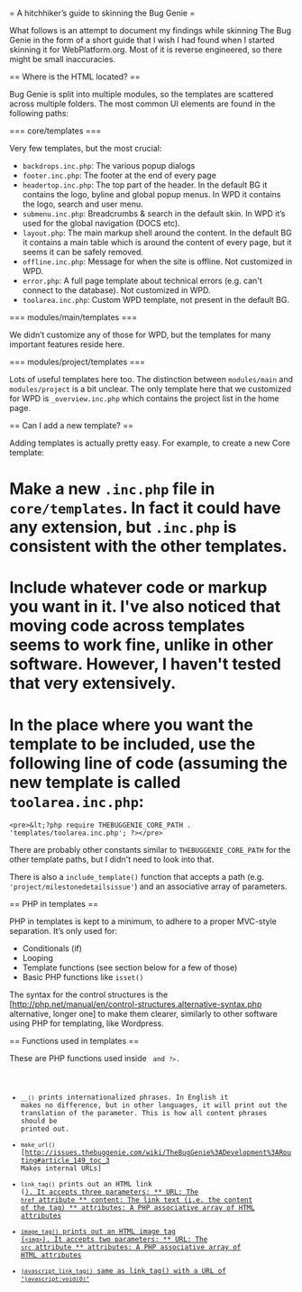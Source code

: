 = A hitchhiker’s guide to skinning the Bug Genie =

What follows is an attempt to document my findings while skinning The Bug Genie in the form of a short guide that I wish I had found when I started skinning it for WebPlatform.org. Most of it is reverse engineered, so there might be small inaccuracies.

== Where is the HTML located? ==

Bug Genie is split into multiple modules, so the templates are scattered across multiple folders. The most common UI elements are found in the following paths:

=== core/templates ===

Very few templates, but the most crucial:

* <code>backdrops.inc.php</code>: The various popup dialogs
* <code>footer.inc.php</code>: The footer at the end of every page
* <code>headertop.inc.php</code>: The top part of the header. In the default BG it contains the logo, byline and global popup menus. In WPD it contains the logo, search and user menu.
* <code>submenu.inc.php</code>: Breadcrumbs & search in the default skin. In WPD it’s used for the global navigation (DOCS etc).
* <code>layout.php</code>: The main markup shell around the content. In the default BG it contains a main table which is around the content of every page, but it seems it can be safely removed.
* <code>offline.inc.php</code>: Message for when the site is offline. Not customized in WPD.
* <code>error.php</code>: A full page template about technical errors (e.g. can't connect to the database). Not customized in WPD.
* <code>toolarea.inc.php</code>: Custom WPD template, not present in the default BG. 

=== modules/main/templates ===

We didn’t customize any of those for WPD, but the templates for many important features reside here.

=== modules/project/templates ===

Lots of useful templates here too. The distinction between <code>modules/main</code> and <code>modules/project</code> is a bit unclear. The only template here that we customized for WPD is <code>_overview.inc.php</code> which contains the project list in the home page.

== Can I add a new template? ==

Adding templates is actually pretty easy. For example, to create a new Core template:

# Make a new <code>.inc.php</code> file in <code>core/templates</code>. In fact it could have any extension, but <code>.inc.php</code> is consistent with the other templates.
# Include whatever code or markup you want in it. I've also noticed that moving code across templates seems to work fine, unlike in other software. However, I haven't tested that very extensively.
# In the place where you want the template to be included, use the following line of code (assuming the new template is called <code>toolarea.inc.php</code>:
	
	<pre>&lt;?php require THEBUGGENIE_CORE_PATH . 'templates/toolarea.inc.php'; ?></pre>
	
There are probably other constants similar to <code>THEBUGGENIE_CORE_PATH</code> for the other template paths, but I didn't need to look into that.

There is also a <code>include_template()</code> function that accepts a path (e.g. <code>'project/milestonedetailsissue'</code>) and an associative array of parameters.

== PHP in templates ==

PHP in templates is kept to a minimum, to adhere to a proper MVC-style separation. It’s only used for:

* Conditionals (if)
* Looping
* Template functions (see section below for a few of those)
* Basic PHP functions like <code>isset()</code>

The syntax for the control structures is the [http://php.net/manual/en/control-structures.alternative-syntax.php alternative, longer one] to make them clearer, similarly to other software using PHP for templating, like Wordpress.

== Functions used in templates ==

These are PHP functions used inside <code><?php</code> and <code>?></code>.

* <code>__()</code> prints internationalized phrases. In English it makes no difference, but in other languages, it will print out the translation of the parameter. This is how all content phrases should be printed out. 
* <code>make_url()</code> [http://issues.thebuggenie.com/wiki/TheBugGenie%3ADevelopment%3ARouting#article_149_toc_3 Makes internal URLs]
* <code>link_tag()</code> prints out an HTML link (<code><a href></code>). It accepts three parameters:
** URL: The <code>href</code> attribute
** content: The link text (i.e. the content of the tag)
** attributes: A PHP associative array of HTML attributes
* <code>image_tag()</code> prints out an HTML image tag (<code>&lt;img></code>). It accepts two parameters:
** URL: The <code>src</code> attribute
** attributes: A PHP associative array of HTML attributes
* <code>javascript_link_tag()</code> same as link_tag() with a URL of <code>"javascript:void(0)"</code>